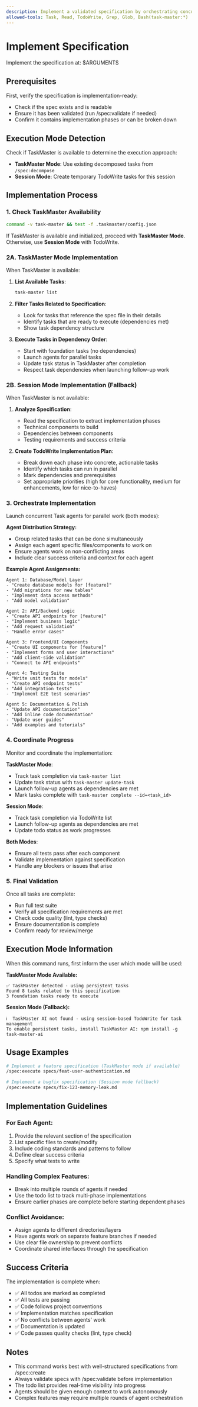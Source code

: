 ```yaml
---
description: Implement a validated specification by orchestrating concurrent agents
allowed-tools: Task, Read, TodoWrite, Grep, Glob, Bash(task-master:*)
---
```


# Implement Specification

Implement the specification at: $ARGUMENTS

## Prerequisites

First, verify the specification is implementation-ready:
- Check if the spec exists and is readable
- Ensure it has been validated (run /spec:validate if needed)
- Confirm it contains implementation phases or can be broken down

## Execution Mode Detection

Check if TaskMaster is available to determine the execution approach:
- **TaskMaster Mode**: Use existing decomposed tasks from `/spec:decompose`
- **Session Mode**: Create temporary TodoWrite tasks for this session

## Implementation Process

### 1. Check TaskMaster Availability

```bash
command -v task-master && test -f .taskmaster/config.json
```

If TaskMaster is available and initialized, proceed with **TaskMaster Mode**.
Otherwise, use **Session Mode** with TodoWrite.

### 2A. TaskMaster Mode Implementation

When TaskMaster is available:

1. **List Available Tasks**:
   ```bash
   task-master list
   ```

2. **Filter Tasks Related to Specification**:
   - Look for tasks that reference the spec file in their details
   - Identify tasks that are ready to execute (dependencies met)
   - Show task dependency structure

3. **Execute Tasks in Dependency Order**:
   - Start with foundation tasks (no dependencies)
   - Launch agents for parallel tasks
   - Update task status in TaskMaster after completion
   - Respect task dependencies when launching follow-up work

### 2B. Session Mode Implementation (Fallback)

When TaskMaster is not available:

1. **Analyze Specification**:
   - Read the specification to extract implementation phases
   - Technical components to build
   - Dependencies between components
   - Testing requirements and success criteria

2. **Create TodoWrite Implementation Plan**:
   - Break down each phase into concrete, actionable tasks
   - Identify which tasks can run in parallel
   - Mark dependencies and prerequisites
   - Set appropriate priorities (high for core functionality, medium for enhancements, low for nice-to-haves)

### 3. Orchestrate Implementation

Launch concurrent Task agents for parallel work (both modes):

**Agent Distribution Strategy:**
- Group related tasks that can be done simultaneously
- Assign each agent specific files/components to work on
- Ensure agents work on non-conflicting areas
- Include clear success criteria and context for each agent

**Example Agent Assignments:**

```
Agent 1: Database/Model Layer
- "Create database models for [feature]"
- "Add migrations for new tables"
- "Implement data access methods"
- "Add model validation"

Agent 2: API/Backend Logic
- "Create API endpoints for [feature]"
- "Implement business logic"
- "Add request validation"
- "Handle error cases"

Agent 3: Frontend/UI Components
- "Create UI components for [feature]"
- "Implement forms and user interactions"
- "Add client-side validation"
- "Connect to API endpoints"

Agent 4: Testing Suite
- "Write unit tests for models"
- "Create API endpoint tests"
- "Add integration tests"
- "Implement E2E test scenarios"

Agent 5: Documentation & Polish
- "Update API documentation"
- "Add inline code documentation"
- "Update user guides"
- "Add examples and tutorials"
```

### 4. Coordinate Progress

Monitor and coordinate the implementation:

**TaskMaster Mode**:
- Track task completion via `task-master list`
- Update task status with `task-master update-task`
- Launch follow-up agents as dependencies are met
- Mark tasks complete with `task-master complete --id=<task_id>`

**Session Mode**:
- Track task completion via TodoWrite list
- Launch follow-up agents as dependencies are met
- Update todo status as work progresses

**Both Modes**:
- Ensure all tests pass after each component
- Validate implementation against specification
- Handle any blockers or issues that arise

### 5. Final Validation

Once all tasks are complete:
- Run full test suite
- Verify all specification requirements are met
- Check code quality (lint, type checks)
- Ensure documentation is complete
- Confirm ready for review/merge

## Execution Mode Information

When this command runs, first inform the user which mode will be used:

**TaskMaster Mode Available:**
```
✅ TaskMaster detected - using persistent tasks
Found 8 tasks related to this specification
3 foundation tasks ready to execute
```

**Session Mode (Fallback):**
```
ℹ️  TaskMaster AI not found - using session-based TodoWrite for task management
To enable persistent tasks, install TaskMaster AI: npm install -g task-master-ai
```

## Usage Examples

```bash
# Implement a feature specification (TaskMaster mode if available)
/spec:execute specs/feat-user-authentication.md

# Implement a bugfix specification (Session mode fallback)
/spec:execute specs/fix-123-memory-leak.md
```

## Implementation Guidelines

### For Each Agent:
1. Provide the relevant section of the specification
2. List specific files to create/modify
3. Include coding standards and patterns to follow
4. Define clear success criteria
5. Specify what tests to write

### Handling Complex Features:
- Break into multiple rounds of agents if needed
- Use the todo list to track multi-phase implementations
- Ensure earlier phases are complete before starting dependent phases

### Conflict Avoidance:
- Assign agents to different directories/layers
- Have agents work on separate feature branches if needed
- Use clear file ownership to prevent conflicts
- Coordinate shared interfaces through the specification

## Success Criteria

The implementation is complete when:
- ✅ All todos are marked as completed
- ✅ All tests are passing
- ✅ Code follows project conventions
- ✅ Implementation matches specification
- ✅ No conflicts between agents' work
- ✅ Documentation is updated
- ✅ Code passes quality checks (lint, type check)

## Notes

- This command works best with well-structured specifications from /spec:create
- Always validate specs with /spec:validate before implementation
- The todo list provides real-time visibility into progress
- Agents should be given enough context to work autonomously
- Complex features may require multiple rounds of agent orchestration